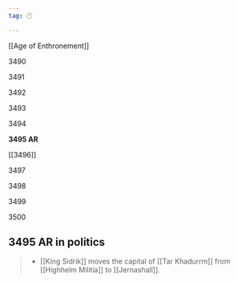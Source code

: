 ```yaml
---
tag: 🕛

---
```

[[Age of Enthronement]]


3490

3491

3492

3493

3494

**3495 AR**

[[3496]]

3497

3498

3499

3500



## 3495 AR in politics

>  - [[King Sidrik]] moves the capital of [[Tar Khadurrm]] from [[Highhelm Militia]] to [[Jernashall]].






